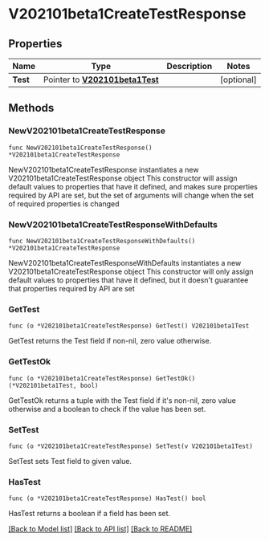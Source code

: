 # V202101beta1CreateTestResponse

## Properties

Name | Type | Description | Notes
------------ | ------------- | ------------- | -------------
**Test** | Pointer to [**V202101beta1Test**](V202101beta1Test.md) |  | [optional] 

## Methods

### NewV202101beta1CreateTestResponse

`func NewV202101beta1CreateTestResponse() *V202101beta1CreateTestResponse`

NewV202101beta1CreateTestResponse instantiates a new V202101beta1CreateTestResponse object
This constructor will assign default values to properties that have it defined,
and makes sure properties required by API are set, but the set of arguments
will change when the set of required properties is changed

### NewV202101beta1CreateTestResponseWithDefaults

`func NewV202101beta1CreateTestResponseWithDefaults() *V202101beta1CreateTestResponse`

NewV202101beta1CreateTestResponseWithDefaults instantiates a new V202101beta1CreateTestResponse object
This constructor will only assign default values to properties that have it defined,
but it doesn't guarantee that properties required by API are set

### GetTest

`func (o *V202101beta1CreateTestResponse) GetTest() V202101beta1Test`

GetTest returns the Test field if non-nil, zero value otherwise.

### GetTestOk

`func (o *V202101beta1CreateTestResponse) GetTestOk() (*V202101beta1Test, bool)`

GetTestOk returns a tuple with the Test field if it's non-nil, zero value otherwise
and a boolean to check if the value has been set.

### SetTest

`func (o *V202101beta1CreateTestResponse) SetTest(v V202101beta1Test)`

SetTest sets Test field to given value.

### HasTest

`func (o *V202101beta1CreateTestResponse) HasTest() bool`

HasTest returns a boolean if a field has been set.


[[Back to Model list]](../README.md#documentation-for-models) [[Back to API list]](../README.md#documentation-for-api-endpoints) [[Back to README]](../README.md)


